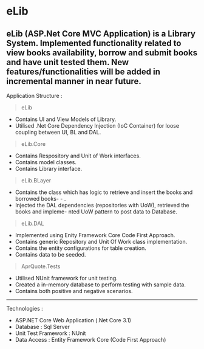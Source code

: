 # eLib
eLib (ASP.Net Core MVC Application) is a Library System. 
Implemented functionality related to view books availability, borrow and submit books and have unit tested them.
New features/functionalities will be added in incremental manner in near future.
---------------------------------------------------------------------------------------------------------

Application Structure :

> eLib

- Contains UI and View Models of Library.
- Utilised .Net Core Dependency Injection (IoC Container) for loose coupling between UI, BL and DAL.

> eLib.Core

- Contains Respository and Unit of Work interfaces.
- Contains model classes.
- Contains Library interface.

> eLib.BLayer

- Contains the class which has logic to retrieve and insert the books and borrowed books- - .
- Injected the DAL dependencies (repositories with UoW), retrieved the books and impleme- nted UoW pattern to post data to Database.

> eLib.DAL

- Implemented using Enity Framework Core Code First Approach.
- Contains generic Repository and Unit Of Work class implementation.
- Contains the entity configurations for table creation.
- Contains data to be seeded.

> AprQuote.Tests

- Utilised NUnit framework for unit testing.
- Created a in-memory database to perform testing with sample data.
- Contains both positive and negative scenarios.

---------------------------------------------------------------------------------------------------------
Technologies :

- ASP.NET Core Web Application (.Net Core 3.1)
- Database : Sql Server
- Unit Test Framework : NUnit
- Data Access : Entity Framework Core (Code First Approach)
